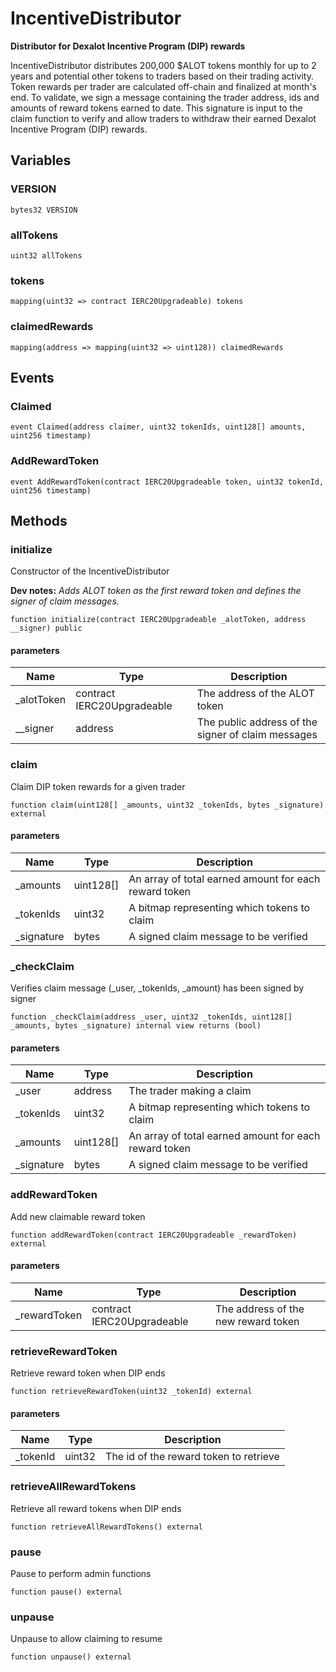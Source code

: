 # IncentiveDistributor

**Distributor for Dexalot Incentive Program (DIP) rewards**

IncentiveDistributor distributes 200,000 $ALOT tokens monthly for up to 2 years and
potential other tokens to traders based on their trading activity. Token rewards per
trader are calculated off-chain and finalized at month&#x27;s end. To validate, we sign a
message containing the trader address, ids and amounts of reward tokens earned to date.
This signature is input to the claim function to verify and allow traders to withdraw
their earned Dexalot Incentive Program (DIP) rewards.



## Variables

### VERSION

```solidity
bytes32 VERSION
```
### allTokens

```solidity
uint32 allTokens
```
### tokens

```solidity
mapping(uint32 => contract IERC20Upgradeable) tokens
```
### claimedRewards

```solidity
mapping(address => mapping(uint32 => uint128)) claimedRewards
```

## Events

### Claimed

```solidity
event Claimed(address claimer, uint32 tokenIds, uint128[] amounts, uint256 timestamp)
```
### AddRewardToken

```solidity
event AddRewardToken(contract IERC20Upgradeable token, uint32 tokenId, uint256 timestamp)
```

## Methods

### initialize

Constructor of the IncentiveDistributor

**Dev notes:** _Adds ALOT token as the first reward token and defines the signer of claim messages._

```solidity
function initialize(contract IERC20Upgradeable _alotToken, address __signer) public
```

#### parameters

| Name | Type | Description |
| ---- | ---- | ----------- |
| _alotToken | contract IERC20Upgradeable | The address of the ALOT token |
| __signer | address | The public address of the signer of claim messages |


### claim

Claim DIP token rewards for a given trader


```solidity
function claim(uint128[] _amounts, uint32 _tokenIds, bytes _signature) external
```

#### parameters

| Name | Type | Description |
| ---- | ---- | ----------- |
| _amounts | uint128[] | An array of total earned amount for each reward token |
| _tokenIds | uint32 | A bitmap representing which tokens to claim |
| _signature | bytes | A signed claim message to be verified |


### _checkClaim

Verifies claim message (_user, _tokenIds, _amount) has been signed by signer


```solidity
function _checkClaim(address _user, uint32 _tokenIds, uint128[] _amounts, bytes _signature) internal view returns (bool)
```

#### parameters

| Name | Type | Description |
| ---- | ---- | ----------- |
| _user | address | The trader making a claim |
| _tokenIds | uint32 | A bitmap representing which tokens to claim |
| _amounts | uint128[] | An array of total earned amount for each reward token |
| _signature | bytes | A signed claim message to be verified |


### addRewardToken

Add new claimable reward token


```solidity
function addRewardToken(contract IERC20Upgradeable _rewardToken) external
```

#### parameters

| Name | Type | Description |
| ---- | ---- | ----------- |
| _rewardToken | contract IERC20Upgradeable | The address of the new reward token |


### retrieveRewardToken

Retrieve reward token when DIP ends


```solidity
function retrieveRewardToken(uint32 _tokenId) external
```

#### parameters

| Name | Type | Description |
| ---- | ---- | ----------- |
| _tokenId | uint32 | The id of the reward token to retrieve |


### retrieveAllRewardTokens

Retrieve all reward tokens when DIP ends


```solidity
function retrieveAllRewardTokens() external
```


### pause

Pause to perform admin functions


```solidity
function pause() external
```


### unpause

Unpause to allow claiming to resume


```solidity
function unpause() external
```



